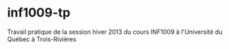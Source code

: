 inf1009-tp
==========

Travail pratique de la session hiver 2013 du cours INF1009 à l'Université du Québec à Trois-Rivières